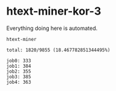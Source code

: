 # htext-miner-kor-3

Everything doing here is automated.

```
htext-miner

total: 1820/9855 (18.467782851344495%)

job0: 333
job1: 384
job2: 355
job3: 385
job4: 363
```